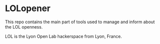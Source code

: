 LOLopener
=========

This repo contains the main part of tools used to manage and inform about the LOL openness.

LOL is the Lyon Open Lab hackerspace from Lyon, France.

